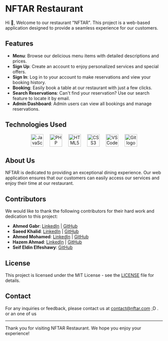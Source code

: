 # NFTAR Restaurant

Hi 👋, Welcome to our restaurant "NFTAR". This project is a web-based application designed to provide a seamless experience for our customers.

## Features

- **Menu**: Browse our delicious menu items with detailed descriptions and prices.
- **Sign Up**: Create an account to enjoy personalized services and special offers.
- **Sign In**: Log in to your account to make reservations and view your booking history.
- **Booking**: Easily book a table at our restaurant with just a few clicks.
- **Search Reservations**: Can't find your reservation? Use our search feature to locate it by email.
- **Admin Dashboard**: Admin users can view all bookings and manage reservations.

## Technologies Used

<div align="center">
  <img src="https://cdn.jsdelivr.net/gh/devicons/devicon/icons/javascript/javascript-original.svg" height="40" alt="JavaScript logo" />
  <img width="12" />
  <img src="https://cdn.jsdelivr.net/gh/devicons/devicon/icons/php/php-original.svg" height="40" alt="PHP logo" />
  <img width="12" />
  <img src="https://cdn.jsdelivr.net/gh/devicons/devicon/icons/html5/html5-original.svg" height="40" alt="HTML5 logo" />
  <img width="12" />
  <img src="https://cdn.jsdelivr.net/gh/devicons/devicon/icons/css3/css3-original.svg" height="40" alt="CSS3 logo" />
  <img width="12" />
  <img src="https://cdn.jsdelivr.net/gh/devicons/devicon/icons/vscode/vscode-original.svg" height="40" alt="VSCode logo" />
  <img width="12" />
  <img src="https://cdn.jsdelivr.net/gh/devicons/devicon/icons/git/git-original.svg" height="40" alt="Git logo" />
</div>

## About Us

NFTAR is dedicated to providing an exceptional dining experience. Our web application ensures that our customers can easily access our services and enjoy their time at our restaurant.

## Contributors

We would like to thank the following contributors for their hard work and dedication to this project:

- **Ahmed Gabr**: [LinkedIn](https://www.linkedin.com/in/ahmedgabr2004/) | [GitHub](https://github.com/AHMEDGABR2004)
- **Saeed Khalid**: [LinkedIn](https://www.linkedin.com/in/saeed-khalid-958795259/) | [GitHub](https://github.com/happy-joyboy)
- **Ahmed Mohamed**: [LinkedIn](https://www.linkedin.com/in/ahmed-mohamed-abdelfatah-3524202b3/) | [GitHub](https://github.com/ahmed-mohamed-abdelfatth)
- **Hazem Ahmad**: [LinkedIn](https://www.linkedin.com/in/hazem-ahmad-0387312a6/) | [GitHub](https://github.com/hazemahmed283)
- **Seif Eldin Elfeshawy**: [GitHub](https://github.com/Seif-Eldin-Elfeshawy)

## License

This project is licensed under the MIT License - see the [LICENSE](LICENSE) file for details.

## Contact

For any inquiries or feedback, please contact us at [contact@nftar.com](mailto:contact@nftar.com) ;D  .
or an one of us 

---

Thank you for visiting NFTAR Restaurant. We hope you enjoy your experience!